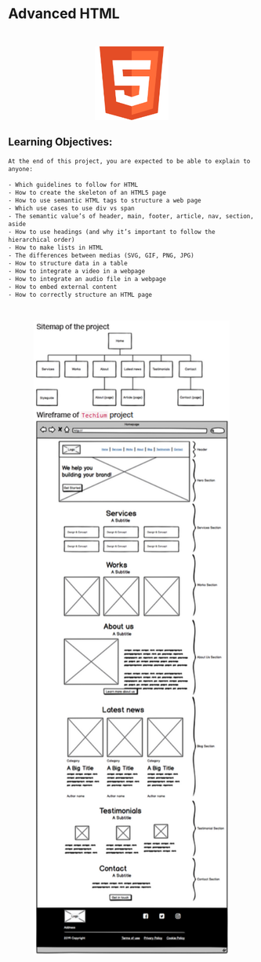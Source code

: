 # Advanced HTML

$~$

<p align="center">
<img src="https://github.com/Bomays/holbertonschool-higher_level_programming/blob/c7834704b8a7f275f0e584806d938d1ac488ec7b/holbertonschool-web_front_end/HTML5.png" alt="HTML5" width="150"/>
</p>



## Learning Objectives:


```
At the end of this project, you are expected to be able to explain to anyone:

- Which guidelines to follow for HTML
- How to create the skeleton of an HTML5 page
- How to use semantic HTML tags to structure a web page
- Which use cases to use div vs span
- The semantic value’s of header, main, footer, article, nav, section, aside
- How to use headings (and why it’s important to follow the hierarchical order)
- How to make lists in HTML
- The differences between medias (SVG, GIF, PNG, JPG)
- How to structure data in a table
- How to integrate a video in a webpage
- How to integrate an audio file in a webpage
- How to embed external content
- How to correctly structure an HTML page

```
$~$

<p align="center">
<img src="https://github.com/Bomays/holbertonschool-higher_level_programming/blob/b869dc348baf13a68e95dc7d3e77cfc650c935ea/holbertonschool-web_front_end/Sitemap%20of%20the%20project.png" alt="SiteMap" width="400"/>
</p>
